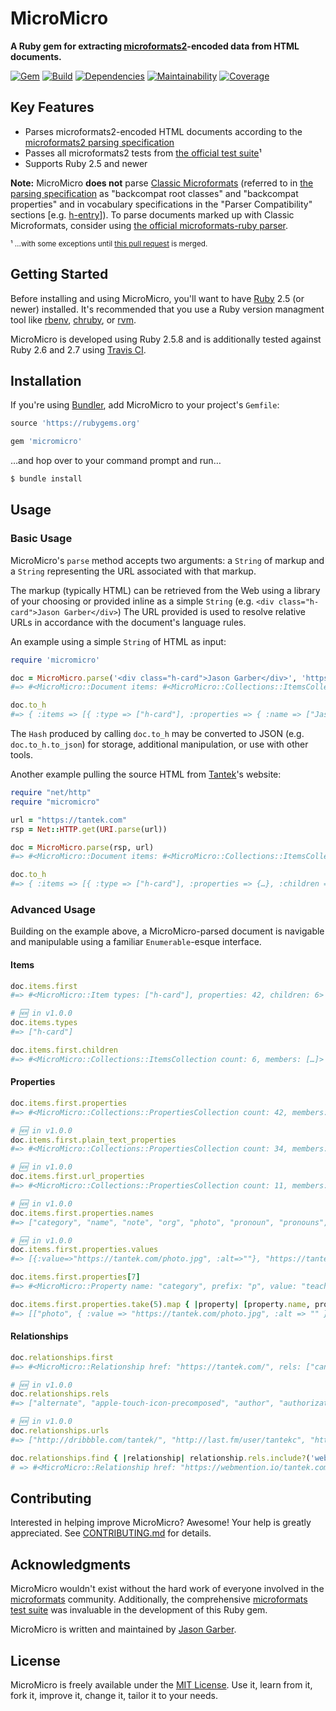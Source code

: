 # MicroMicro

**A Ruby gem for extracting [microformats2](http://microformats.org/wiki/microformats2)-encoded data from HTML documents.**

[![Gem](https://img.shields.io/gem/v/micromicro.svg?style=for-the-badge)](https://rubygems.org/gems/micromicro)
[![Build](https://img.shields.io/travis/com/jgarber623/micromicro/main.svg?style=for-the-badge)](https://travis-ci.com/jgarber623/micromicro)
[![Dependencies](https://img.shields.io/depfu/jgarber623/micromicro.svg?style=for-the-badge)](https://depfu.com/github/jgarber623/micromicro)
[![Maintainability](https://img.shields.io/codeclimate/maintainability/jgarber623/micromicro.svg?style=for-the-badge)](https://codeclimate.com/github/jgarber623/micromicro)
[![Coverage](https://img.shields.io/codeclimate/c/jgarber623/micromicro.svg?style=for-the-badge)](https://codeclimate.com/github/jgarber623/micromicro/code)

## Key Features

- Parses microformats2-encoded HTML documents according to the [microformats2 parsing specification](http://microformats.org/wiki/microformats2-parsing)
- Passes all microformats2 tests from [the official test suite](https://github.com/microformats/tests)¹
- Supports Ruby 2.5 and newer

**Note:** MicroMicro **does not** parse [Classic Microformats](http://microformats.org/wiki/Main_Page#Classic_Microformats) (referred to in [the parsing specification](http://microformats.org/wiki/microformats2-parsing#note_backward_compatibility_details) as "backcompat root classes" and "backcompat properties" and in vocabulary specifications in the "Parser Compatibility" sections [e.g. [h-entry](https://microformats.org/wiki/h-entry#Parser_Compatibility)]). To parse documents marked up with Classic Microformats, consider using [the official microformats-ruby parser](https://github.com/microformats/microformats-ruby).

<small>¹ …with some exceptions until [this pull request](https://github.com/microformats/tests/pull/112) is merged.</small>

## Getting Started

Before installing and using MicroMicro, you'll want to have [Ruby](https://www.ruby-lang.org) 2.5 (or newer) installed. It's recommended that you use a Ruby version managment tool like [rbenv](https://github.com/rbenv/rbenv), [chruby](https://github.com/postmodern/chruby), or [rvm](https://github.com/rvm/rvm).

MicroMicro is developed using Ruby 2.5.8 and is additionally tested against Ruby 2.6 and 2.7 using [Travis CI](https://travis-ci.com/jgarber623/micromicro).

## Installation

If you're using [Bundler](https://bundler.io), add MicroMicro to your project's `Gemfile`:

```ruby
source 'https://rubygems.org'

gem 'micromicro'
```

…and hop over to your command prompt and run…

```sh
$ bundle install
```

## Usage

### Basic Usage

MicroMicro's `parse` method accepts two arguments: a `String` of markup and a `String` representing the URL associated with that markup.

The markup (typically HTML) can be retrieved from the Web using a library of your choosing or provided inline as a simple `String` (e.g. `<div class="h-card">Jason Garber</div>`) The URL provided is used to resolve relative URLs in accordance with the document's language rules.

An example using a simple `String` of HTML as input:

```ruby
require 'micromicro'

doc = MicroMicro.parse('<div class="h-card">Jason Garber</div>', 'https://sixtwothree.org')
#=> #<MicroMicro::Document items: #<MicroMicro::Collections::ItemsCollection count: 1, members: [#<MicroMicro::Item types: ["h-card"], properties: 1, children: 0>]>, relationships: #<MicroMicro::Collections::RelationshipsCollection count: 0, members: []>>

doc.to_h
#=> { :items => [{ :type => ["h-card"], :properties => { :name => ["Jason Garber"] } }], :rels => {}, :"rel-urls" => {} }
```

The `Hash` produced by calling `doc.to_h` may be converted to JSON (e.g. `doc.to_h.to_json`) for storage, additional manipulation, or use with other tools.

Another example pulling the source HTML from [Tantek](https://tantek.com)'s website:

```ruby
require "net/http"
require "micromicro"

url = "https://tantek.com"
rsp = Net::HTTP.get(URI.parse(url))

doc = MicroMicro.parse(rsp, url)
#=> #<MicroMicro::Document items: #<MicroMicro::Collections::ItemsCollection count: 1, members: […]>, relationships: #<MicroMicro::Collections::RelationshipsCollection count: 31, members: […]>>

doc.to_h
#=> { :items => [{ :type => ["h-card"], :properties => {…}, :children => […]}], :rels => {…}, :'rel-urls' => {…} }
```

### Advanced Usage

Building on the example above, a MicroMicro-parsed document is navigable and manipulable using a familiar `Enumerable`-esque interface.

#### Items

```ruby
doc.items.first
#=> #<MicroMicro::Item types: ["h-card"], properties: 42, children: 6>

# 🆕 in v1.0.0
doc.items.types
#=> ["h-card"]

doc.items.first.children
#=> #<MicroMicro::Collections::ItemsCollection count: 6, members: […]>
```

#### Properties

```ruby
doc.items.first.properties
#=> #<MicroMicro::Collections::PropertiesCollection count: 42, members: […]>

# 🆕 in v1.0.0
doc.items.first.plain_text_properties
#=> #<MicroMicro::Collections::PropertiesCollection count: 34, members: […]>

# 🆕 in v1.0.0
doc.items.first.url_properties
#=> #<MicroMicro::Collections::PropertiesCollection count: 11, members: […]>

# 🆕 in v1.0.0
doc.items.first.properties.names
#=> ["category", "name", "note", "org", "photo", "pronoun", "pronouns", "role", "uid", "url"]

# 🆕 in v1.0.0
doc.items.first.properties.values
#=> [{:value=>"https://tantek.com/photo.jpg", :alt=>""}, "https://tantek.com/", "Tantek Çelik", "Inventor, writer, teacher, runner, coder, more.", "Inventor", "writer", "teacher", "runner", "coder", …]

doc.items.first.properties[7]
#=> #<MicroMicro::Property name: "category", prefix: "p", value: "teacher">

doc.items.first.properties.take(5).map { |property| [property.name, property.value] }
#=> [["photo", { :value => "https://tantek.com/photo.jpg", :alt => "" }], ["url", "https://tantek.com/"], ["uid", "https://tantek.com/"], ["name", "Tantek Çelik"], ["role", "Inventor, writer, teacher, runner, coder, more."]]
```

#### Relationships

```ruby
doc.relationships.first
#=> #<MicroMicro::Relationship href: "https://tantek.com/", rels: ["canonical"]>

# 🆕 in v1.0.0
doc.relationships.rels
#=> ["alternate", "apple-touch-icon-precomposed", "author", "authorization_endpoint", "bookmark", "canonical", "hub", "icon", "me", "microsub", …]

# 🆕 in v1.0.0
doc.relationships.urls
#=> ["http://dribbble.com/tantek/", "http://last.fm/user/tantekc", "https://aperture.p3k.io/microsub/277", "https://en.wikipedia.org/wiki/User:Tantek", "https://github.com/tantek", "https://indieauth.com/auth", "https://indieauth.com/openid", "https://micro.blog/t", "https://pubsubhubbub.superfeedr.com/", "https://tantek.com/", …]

doc.relationships.find { |relationship| relationship.rels.include?('webmention') }
# => #<MicroMicro::Relationship href: "https://webmention.io/tantek.com/webmention", rels: ["webmention"]>
```

## Contributing

Interested in helping improve MicroMicro? Awesome! Your help is greatly appreciated. See [CONTRIBUTING.md](https://github.com/jgarber623/micromicro/blob/main/CONTRIBUTING.md) for details.

## Acknowledgments

MicroMicro wouldn't exist without the hard work of everyone involved in the [microformats](http://microformats.org) community. Additionally, the comprehensive [microformats test suite](https://github.com/microformats/tests) was invaluable in the development of this Ruby gem.

MicroMicro is written and maintained by [Jason Garber](https://sixtwothree.org).

## License

MicroMicro is freely available under the [MIT License](https://opensource.org/licenses/MIT). Use it, learn from it, fork it, improve it, change it, tailor it to your needs.
